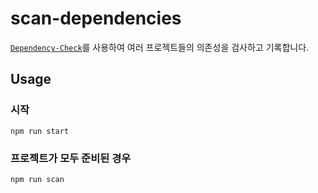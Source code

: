 # scan-dependencies

[`Dependency-Check`](https://owasp.org/www-project-dependency-check/)를 사용하여 여러 프로젝트들의 의존성을 검사하고 기록합니다.

## Usage

### 시작

```
npm run start
```

### 프로젝트가 모두 준비된 경우

```
npm run scan
```
